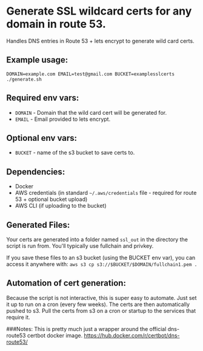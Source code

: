 # **Generate SSL wildcard certs for any domain in route 53.**
Handles DNS entries in Route 53 + lets encrypt to generate wild card certs.

## Example usage: 
`DOMAIN=example.com EMAIL=test@gmail.com BUCKET=examplesslcerts ./generate.sh`

## Required env vars:
- `DOMAIN` - Domain that the wild card cert will be generated for.
- `EMAIL` - Email provided to lets encrypt.

## Optional env vars:
- `BUCKET` - name of the s3 bucket to save certs to.

## Dependencies:
- Docker
- AWS credentials (in standard `~/.aws/credentials` file - required for route 53 + optional bucket upload)
- AWS CLI (if uploading to the bucket)

## Generated Files:
Your certs are generated into a folder named `ssl_out` in the directory the script is run from.  You'll typically use fullchain and privkey.

If you save these files to an s3 bucket (using the BUCKET env var), you can access it anywhere with: 
`aws s3 cp s3://$BUCKET/$DOMAIN/fullchain1.pem .`

## Automation of cert generation:
Because the script is not interactive, this is super easy to automate. Just set it up to run on a cron (every few weeks). The certs are then automatically pushed to s3. Pull the certs from s3 on a cron or startup to the services that require it. 

###Notes: 
This is pretty much just a wrapper around the official dns-route53 certbot docker image.
https://hub.docker.com/r/certbot/dns-route53/
